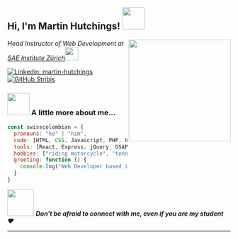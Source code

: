 <h2> Hi, I'm Martin Hutchings! <img src="https://media.giphy.com/media/26Fxy3Iz1ari8oytO/giphy.gif" width="50"></h2>
<img align='right' src="https://media1.giphy.com/media/zKAUwFIbFiKAyCrKjZ/giphy.gif" width="230">
<p><em>Head Instructor of Web Development at <a href="http://www.sae.ch">SAE Institute Zürich</a><img src="https://media4.giphy.com/media/d9AC9cKuNu165UxNtj/giphy.gif" width="30">
</em></p>

[![Linkedin: martin-hutchings](https://img.shields.io/badge/-martin-hutchings-a2417883-blue?style=flat-square&logo=Linkedin&logoColor=white&link=https://www.linkedin.com/in/martin-hutchings-a2417883/)](https://www.linkedin.com/in/martin-hutchings-a2417883/)
[![GitHub Stribis](https://img.shields.io/github/followers/stribis?label=follow&style=social)](https://github.com/stribis)


### <img src="https://media4.giphy.com/media/lRLzrbhmh5pFf4jOga/giphy.gif" width="50"> A little more about me...  

```javascript
const swisscolombian = {
  pronouns: "he" | "him",
  code: [HTML, CSS, Javascript, PHP, Node, Python],
  tools: [React, Express, jQuery, GSAP, Laravel],
  hobbies: ["riding motorcycle", "tennis", "gaming", "programming"],
  greeting: function () {
    console.log("Web Developer based in Zürich")
  }
}
```

<img src="https://media1.giphy.com/media/KH3EFVAvUtbxgAWpMj/giphy.gif" width="60"> <em><b>Don't be afraid to connect with me, even if you are my student</b> ❤️</em>

---
